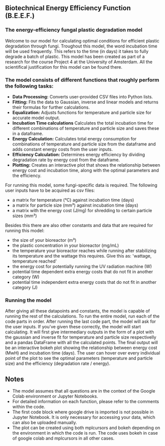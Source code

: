 ## Biotechnical Energy Efficiency Function (B.E.E.F.)
### The energy-efficiency fungal plastic degradation model
Welcome to our model for calculating optimal conditions for efficient plastic degradation through fungi. Troughout this model, the word incubation time will be used frequently. This refers to the time (in days) it takes to fully degrade a batch of plastic. This model has been created as part of a research for the course Project 4 at the University of Amsterdam. All the scientifical justification for this model can be found there.

### The model consists of different functions that roughly perform the following tasks:
 - **Data Processing:** Converts user-provided CSV files into Python lists.
 - **Fitting:** Fits the data to Gaussian, inverse and linear models and returns their formulas for further calculations.
 - **Equalization:** Adjusts functions for temperature and particle size for accurate model output.
 - **Incubation Time calculations** Calculates the total incubation time for different combinations of temperature and particle size and saves these in a dataframe.
 - **Energy Calculation:** Calculates total energy consumption for combinations of temperature and particle size from the dataframe and adds constant energy costs from the user inputs.
 - **Efficiency Calculation:** Determines energy efficiency by dividing degradation rate by energy cost from the dataframe.
 - **Plotting:** Creates an interactive plot that shows the relationship between energy cost and incubation time, along with the optimal parameters and the efficiency.

For running this model, some fungi-specific data is required. The following user inputs have to be acquired as csv files:
  - a matrix for temperature (°C) against incubation time (days)
  - a matrix for particle size (mm³) against incubation time (days)
  - a matrix with the energy cost (J/mg) for shredding to certain particle sizes (mm³)

Besides this there are also other constants and data that are required for running this model:
  - the size of your bioreactor (m³)
  - the plastic concentration in your bioreactor (mg/mL)
  - the temperature your bioreactor reaches while running after stabilizing its temperature and the wattage this requires. Give this as: 'wattage, temperature reached'
  - the energy cost for potentially running the UV radiation machine (W)
  - potential time dependent extra energy costs that do not fit in another category (W)
  - potential time independent extra energy costs that do not fit in another category (J)

### Running the model
After giving all these datapoints and constants, the model is capable of running the rest of the calculations. To run the entire model, run each of the code parts in order. After running the last code part, the model will ask for the user inputs. If you've given these correctly, the model will start calculating. It will first give intermediary outputs in the form of a plot with the gaussian and inverse fit for temperature and particle size respectivelly and a pandas DataFrame with all the calculated points. The final output will be an interactive bokeh plot showing the relationship between energy cost (MwH) and incubation time (days). The user can hover over every individual point of the plot to see the optimal parameters (temperature and particle size) and the efficiency (degradation rate / energy).

## Notes

 -  The model assumes that all questions are in the context of the Google Colab environment or Jupyter Notebooks.
 - For detailed information on each function, please refer to the comments within the code.
 - The first code block where google drive is imported is not possible in Jupyter Notebook. It is only necessary for accessing your data, which can also be uploaded manually.
 - The plot can be created using both mplcursors and bokeh depending on the environment in which the code is run. The code uses bokeh in case of google colab and mplcursors in all other cases.

